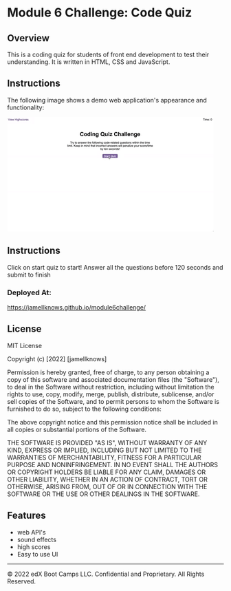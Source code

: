 # Module 6 Challenge: Code Quiz
## Overview

This is a coding quiz for students of front end development to test their understanding. 
It is written in HTML, CSS and JavaScript. 



## Instructions

The following image shows a demo web application's appearance and functionality:

![password generator demo](./08-web-apis-challenge-demo.gif)





## Instructions

Click on start quiz to start!
Answer all the questions before 120 seconds and submit to finish



### Deployed At:

https://jamellknows.github.io/module6challenge/


## License

MIT License

Copyright (c) [2022] [jamellknows]

Permission is hereby granted, free of charge, to any person obtaining a copy
of this software and associated documentation files (the "Software"), to deal
in the Software without restriction, including without limitation the rights
to use, copy, modify, merge, publish, distribute, sublicense, and/or sell
copies of the Software, and to permit persons to whom the Software is
furnished to do so, subject to the following conditions:

The above copyright notice and this permission notice shall be included in all
copies or substantial portions of the Software.

THE SOFTWARE IS PROVIDED "AS IS", WITHOUT WARRANTY OF ANY KIND, EXPRESS OR
IMPLIED, INCLUDING BUT NOT LIMITED TO THE WARRANTIES OF MERCHANTABILITY,
FITNESS FOR A PARTICULAR PURPOSE AND NONINFRINGEMENT. IN NO EVENT SHALL THE
AUTHORS OR COPYRIGHT HOLDERS BE LIABLE FOR ANY CLAIM, DAMAGES OR OTHER
LIABILITY, WHETHER IN AN ACTION OF CONTRACT, TORT OR OTHERWISE, ARISING FROM,
OUT OF OR IN CONNECTION WITH THE SOFTWARE OR THE USE OR OTHER DEALINGS IN THE
SOFTWARE.





## Features

* web API's
* sound effects
* high scores
* Easy to use UI



---

© 2022 edX Boot Camps LLC. Confidential and Proprietary. All Rights Reserved.

